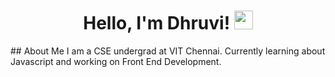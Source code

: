 <head align = "center"><img = "https://cdn.dribbble.com/users/2131993/screenshots/15628402/media/7bb0d27e44d8c2eff47276ae86bfd6a3.png"width = 1024 height = 256></head>
<h1 align = "center"> Hello, I'm Dhruvi! <img src = "https://media.tenor.com/SNL9_xhZl9oAAAAj/waving-hand-joypixels.gif" width = "30px" height = "30px"></h1>
## About Me 
I am a CSE undergrad at VIT Chennai. Currently learning about Javascript and working on Front End Development.
